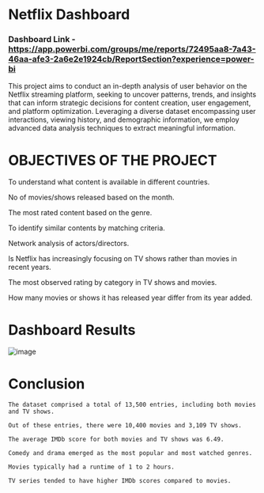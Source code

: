 # Netflix Dashboard 

### Dashboard Link - https://app.powerbi.com/groups/me/reports/72495aa8-7a43-46aa-afe3-2a6e2e1924cb/ReportSection?experience=power-bi

This project aims to conduct an in-depth analysis of user behavior on the Netflix streaming platform, seeking to uncover patterns, trends, and insights that can inform strategic decisions for content creation, 
user engagement, and platform optimization. Leveraging a diverse dataset encompassing user interactions, viewing history, and demographic information, we employ advanced data analysis techniques to extract meaningful information.

# OBJECTIVES OF THE PROJECT

To understand what content is available in different countries.

No of movies/shows released based on the month. 

The most rated content based on the genre. 

To identify similar contents by matching criteria.

Network analysis of actors/directors. 

Is Netflix has increasingly focusing on TV shows rather than movies in recent years. 

The most observed rating by category in TV shows and movies.

How many movies or shows it has released year differ from its year added.

# Dashboard Results 

![image](https://github.com/sohammhatre036/Data-Analysis/assets/131856125/5eea0748-54d1-4116-9c94-4d9a60f8928b)





# Conclusion

 	The dataset comprised a total of 13,500 entries, including both movies and TV shows.

 	Out of these entries, there were 10,400 movies and 3,109 TV shows. 

 	The average IMDb score for both movies and TV shows was 6.49. 

 	Comedy and drama emerged as the most popular and most watched genres. 

 	Movies typically had a runtime of 1 to 2 hours. 

 	TV series tended to have higher IMDb scores compared to movies.





